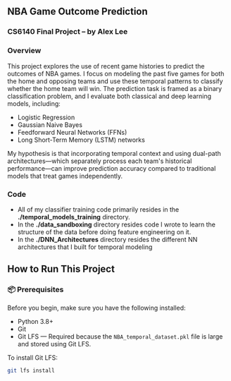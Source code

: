 ## NBA Game Outcome Prediction ##
### CS6140 Final Project – by Alex Lee ###

### Overview ###
This project explores the use of recent game histories to predict the outcomes of NBA games. I focus on modeling the past five games for both the home and opposing teams and use these temporal patterns to classify whether the home team will win.
The prediction task is framed as a binary classification problem, and I evaluate both classical and deep learning models, including:

- Logistic Regression
- Gaussian Naive Bayes
- Feedforward Neural Networks (FFNs)
- Long Short-Term Memory (LSTM) networks

My hypothesis is that incorporating temporal context and using dual-path architectures—which separately process each team's historical performance—can improve prediction accuracy compared to traditional models that treat games independently.

### Code ###
- All of my classifier training code primarily resides in the **./temporal_models_training** directory.
- In the **./data_sandboxing** directory resides code I wrote to learn the structure of the data before doing feature engineering on it. 
- In the **./DNN_Architectures** directory resides the different NN architectures that I built for temporal modeling

## How to Run This Project

### 📦 Prerequisites

Before you begin, make sure you have the following installed:

- Python 3.8+
- Git
- Git LFS — Required because the `NBA_temporal_dataset.pkl` file is large and stored using Git LFS.

To install Git LFS:

```bash
git lfs install
